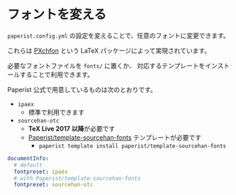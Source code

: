 # フォントを変える

`paperist.config.yml` の設定を変えることで、任意のフォントに変更できます。

これらは [PXchfon] という LaTeX パッケージによって実現されています。

[PXchfon]: https://github.com/zr-tex8r/PXchfon

必要なフォントファイルを `fonts/` に置くか、
対応するテンプレートをインストールすることで利用できます。

Paperist 公式で用意しているものは次のとおりです。

- `ipaex`
  - 標準で利用できます
- `sourcehan-otc`
  - **TeX Live 2017 以降**が必要です
  - [Paperist/template-sourcehan-fonts] テンプレートが必要です
    - `paperist template install paperist/template-sourcehan-fonts`

```yaml
documentInfo:
  # default
  fontpreset: ipaex
  # with Paperist/template-sourcehan-fonts
  fontpreset: sourcehan-otc
```

[Paperist/template-sourcehan-fonts]: https://github.com/Paperist/template-sourcehan-fonts

